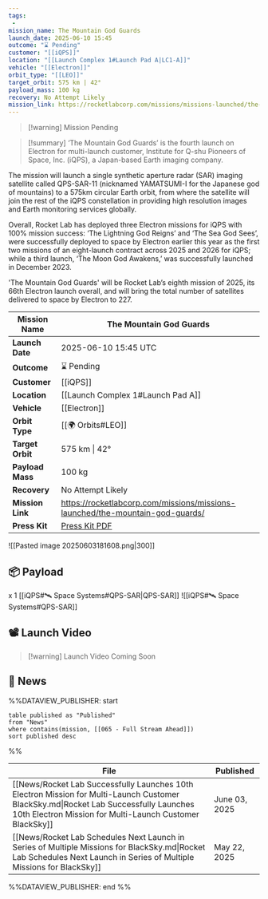 ```yaml
---
tags:
 - 
mission_name: The Mountain God Guards
launch_date: 2025-06-10 15:45
outcome: "⌛ Pending"
customer: "[[iQPS]]"
location: "[[Launch Complex 1#Launch Pad A|LC1-A]]"
vehicle: "[[Electron]]"
orbit_type: "[[LEO]]"
target_orbit: 575 km | 42°
payload_mass: 100 kg
recovery: No Attempt Likely
mission_link: https://rocketlabcorp.com/missions/missions-launched/the-mountain-god-guards/
---
```


>[!warning] Mission Pending

>[!summary]
‘The Mountain God Guards’ is the fourth launch on Electron for multi-launch customer, Institute for Q-shu Pioneers of Space, Inc. (iQPS), a Japan-based Earth imaging company.
>
The mission will launch a single synthetic aperture radar (SAR) imaging satellite called QPS-SAR-11 (nicknamed YAMATSUMI-I for the Japanese god of mountains) to a 575km circular Earth orbit, from where the satellite will join the rest of the iQPS constellation in providing high resolution images and Earth monitoring services globally. 
>
Overall, Rocket Lab has deployed three Electron missions for iQPS with 100% mission success: ‘The Lightning God Reigns’ and ‘The Sea God Sees’, were successfully deployed to space by Electron earlier this year as the first two missions of an eight-launch contract across 2025 and 2026 for iQPS; while a third launch, ‘The Moon God Awakens,’ was successfully launched in December 2023.
>
'The Mountain God Guards' will be Rocket Lab’s eighth mission of 2025, its 66th Electron launch overall, and will bring the total number of satellites delivered to space by Electron to 227.
>

| **Mission Name** | The Mountain God Guards                                                                                             |
| ---------------- | ------------------------------------------------------------------------------------------------------------------- |
| **Launch Date**  | 2025-06-10 15:45 UTC                                                                                                |
| **Outcome**      | ⌛ Pending                                                                                                           |
| **Customer**     | [[iQPS]]                                                                                                            |
| **Location**     | [[Launch Complex 1#Launch Pad A]]                                                                                   |
| **Vehicle**      | [[Electron]]                                                                                                        |
| **Orbit Type**   | [[🌍 Orbits#LEO]]                                                                                                   |
| **Target Orbit** | 575 km \| 42°                                                                                                       |
| **Payload Mass** | 100 kg                                                                                                              |
| **Recovery**     | No Attempt Likely                                                                                                   |
| **Mission Link** | https://rocketlabcorp.com/missions/missions-launched/the-mountain-god-guards/                                       |
| **Press Kit**    | [Press Kit PDF](https://rocketlabcorp.com/assets/Uploads/F66-The-Mountain-God-Guards-Presskit-final-compressed.pdf) |

![[Pasted image 20250603181608.png|300]]

## 📦 Payload

x 1 [[iQPS#🛰️ Space Systems#QPS-SAR|QPS-SAR]]
![[iQPS#🛰️ Space Systems#QPS-SAR]]

## 📽️ Launch Video

>[!warning] Launch Video Coming Soon

## 📰 News

%%DATAVIEW_PUBLISHER: start
```
table published as "Published"
from "News"
where contains(mission, [[065 - Full Stream Ahead]])
sort published desc
```
%%

| File                                                                                                                                                                                             | Published     |
| ------------------------------------------------------------------------------------------------------------------------------------------------------------------------------------------------ | ------------- |
| [[News/Rocket Lab Successfully Launches 10th Electron Mission for Multi-Launch Customer BlackSky.md\|Rocket Lab Successfully Launches 10th Electron Mission for Multi-Launch Customer BlackSky]] | June 03, 2025 |
| [[News/Rocket Lab Schedules Next Launch in Series of Multiple Missions for BlackSky.md\|Rocket Lab Schedules Next Launch in Series of Multiple Missions for BlackSky]]                           | May 22, 2025  |

%%DATAVIEW_PUBLISHER: end %%